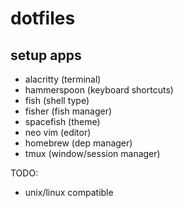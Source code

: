 # dotfiles

## setup apps
- alacritty (terminal)
- hammerspoon (keyboard shortcuts)
- fish (shell type)
- fisher (fish manager)
- spacefish (theme)
- neo vim (editor)
- homebrew (dep manager)
- tmux (window/session manager)


TODO: 
- unix/linux compatible
